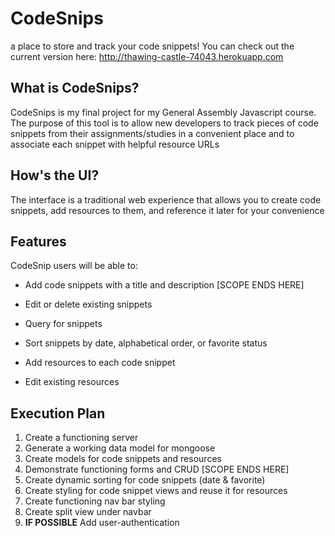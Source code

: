 # CodeSnips
a place to store and track your code snippets! You can check out the current version here: http://thawing-castle-74043.herokuapp.com

## What is CodeSnips?
CodeSnips is my final project for my General Assembly Javascript course. The purpose of this tool is to allow new developers to track pieces of code snippets from their assignments/studies in a convenient place and to associate each snippet with helpful resource URLs

## How's the UI?
The interface is a traditional web experience that allows you to create code snippets, add resources to them, and reference it later for your convenience

## Features
CodeSnip users will be able to:
- Add code snippets with a title and description
[SCOPE ENDS HERE]

- Edit or delete existing snippets
- Query for snippets
- Sort snippets by date, alphabetical order, or favorite status
- Add resources to each code snippet
- Edit existing resources

## Execution Plan
1. Create a functioning server
2. Generate a working data model for mongoose
3. Create models for code snippets and resources
4. Demonstrate functioning forms and CRUD
[SCOPE ENDS HERE]
5. Create dynamic sorting for code snippets (date & favorite)
5. Create styling for code snippet views and reuse it for resources
6. Create functioning nav bar styling
7. Create split view under navbar
8. **IF POSSIBLE** Add user-authentication  
